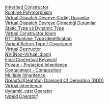 [Inherited Constructor](https://github.com/onurcepnii/cpp_vault/blob/main/Classes/Inheritence/Inheritence%20-%202#L2)\
[Runtime Polymorphism](https://github.com/onurcepnii/cpp_vault/blob/main/Classes/Inheritence/Inheritence%20-%202#L68)\
[Virtual Dispatch Devreye Girdiği Durumlar](https://github.com/onurcepnii/cpp_vault/blob/main/Classes/Inheritence/Inheritence%20-%202#L500)\
[Virtual Dispatch Devreye Girmediği Durumlar](https://github.com/onurcepnii/cpp_vault/blob/main/Classes/Inheritence/Inheritence%20-%202#L910)\
[Static Type vs Dynamic Type](https://github.com/onurcepnii/cpp_vault/blob/main/Classes/Inheritence/Inheritence%20-%202#L711)\
[Virtual Constructor Idiom](https://github.com/onurcepnii/cpp_vault/blob/main/Classes/Inheritence/Inheritence%20-%202#L922)\
[RTTI(Runtime Type Identification](https://github.com/onurcepnii/cpp_vault/blob/main/Classes/Inheritence/Inheritence%20-%204#L710)\
[Variant Return Type / Covariance](https://github.com/onurcepnii/cpp_vault/blob/main/Classes/Inheritence/Inheritence%20-%202#L1187)\
[Virtual Destructor](https://github.com/onurcepnii/cpp_vault/blob/main/Classes/Inheritence/Inheritence%20-%203#L3)\
[NVI(Non-Virtual Idiom)](https://github.com/onurcepnii/cpp_vault/blob/main/Classes/Inheritence/Inheritence%20-%203#L156)\
[Final Contextual Keyword](https://github.com/onurcepnii/cpp_vault/blob/main/Classes/Inheritence/Inheritence%20-%203#L275)\
[Private - Protected Inheritence](https://github.com/onurcepnii/cpp_vault/blob/main/Classes/Inheritence/Inheritence%20-%203#L357)\
[Containment - Composition](https://github.com/onurcepnii/cpp_vault/blob/main/Classes/Inheritence/Inheritence%20-%203#L467)\
[Multiple Inheritence](https://github.com/onurcepnii/cpp_vault/blob/main/Classes/Inheritence/Inheritence%20-%204#L3C2-L3C22)\
[Dreadful(Deathful) Diamond Of Derivation (DDD)](https://github.com/onurcepnii/cpp_vault/blob/main/Classes/Inheritence/Inheritence%20-%204#L327)\
[Virtual Inheritence](https://github.com/onurcepnii/cpp_vault/blob/main/Classes/Inheritence/Inheritence%20-%204#L349)\
[dynamic_cast Operator](https://github.com/onurcepnii/cpp_vault/blob/main/Classes/Inheritence/Inheritence%20-%205#L3)\
[typeid Operator](https://github.com/onurcepnii/cpp_vault/blob/main/Classes/Inheritence/Inheritence%20-%205#L296)\

